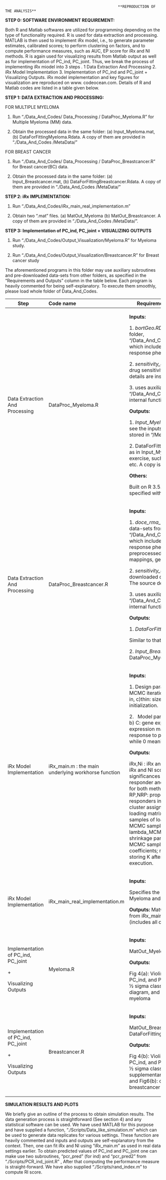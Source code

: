                                                        **REPRODUCTION OF THE ANALYSIS**

**STEP 0: SOFTWARE ENVIRONMENT REQUIREMENT:**

Both R and Matlab softwares are utilized for programming depending on the type of functionality required. R is used for data extraction and processing.  MATLAB is then used to implement iRx model, i.e., to generate parameter estimates, calibrated scores;  to perform clustering  on factors, and  to compute performance measures, such as AUC, EP score for iRx and NI methods.   R is again used for visualizing results from Matlab output as well as  for  implementation of PC\_ind, PC\_joint.  Thus, we break the process of implementing iRx  miodel into 3 steps .  1  Data Extraction And Processing    2. iRx Model Implementation   3.  Implementation of PC\_ind and PC\_joint + Visualizing  Outputs.  iRx  model implementation and key figures for visualization are reproduced on www. codeocean.com. Details of R and Matlab codes are listed in a table given below. 

**STEP 1: DATA EXTRACTION AND PROCESSING:** 

FOR MULTIPLE MYELOMA

1.  Run  “./Data\_And\_Codes/ Data\_Processing / DataProc\_Myeloma.R”   for Multiple Myeloma (MM) data. 

2. Obtain the processed data in the same folder:  (a) Input\_Myeloma.mat, (b)  DataForFittingMyeloma.Rdata. A copy of them are provided in “./Data\_And\_Codes /MetaData/”

FOR BREAST CANCER

1.  Run  “./Data\_And\_Codes/ Data\_Processing / DataProc\_Breastcancer.R” for Breast cancer(BC) data.

2. Obtain the processed data in the same folder:  (a) Input\_Breastcancer.mat, (b)  DataForFittingBreastcancer.Rdata. A copy of them are provided in “./Data\_And\_Codes /MetaData/”

**STEP 2: iRx IMPLEMENTATION:**  

1. Run  “./Data\_And\_Codes/iRx\_main\_real\_implementation.m”   

2. Obtain two “.mat” files. (a) MatOut\_Myeloma  (b) MatOut\_Breastcancer.  A copy of them are provided in “./Data\_And\_Codes /MetaData/”.



**STEP 3:   Implementation of PC\_ind, PC\_joint + VISUALIZING OUTPUTS** 

1. Run  “./Data\_And\_Codes/Output\_Visualization/Myeloma.R”   for Myeloma study.

2. Run  “./Data\_And\_Codes/Output\_Visualization/Breastcancer.R” for Breast cancer study

The aforementioned programs in this folder may use auxiliary subroutines and pre-downloaded data-sets from other folders, as specified in the “Requirements and Outputs” column in the table below. Each program is heavily commented for being self-explanatory. To execute them smoothly, please load whole folder of Data\_And\_Codes. 

|`    `Step|Code name|`   `Requirements and Outputs|Functions |
| :- | :- | :- | :- |
|<p></p><p></p><p></p><p></p><p></p><p></p><p></p><p></p><p></p><p></p><p>Data Extraction And Processing</p><p></p><p></p><p></p><p></p><p></p>|<p></p><p></p><p></p><p></p><p></p><p></p><p></p><p></p><p></p><p></p><p></p><p></p><p>DataProc\_Myeloma.R</p>|<p>**Inputs:** </p><p>1.  *bortGeo.RData*: pre-downloaded data-sets from the folder, “/Data\_And\_Codes/PreprocessedData/bortezomibData”, which include gene expression data and patients’ response phenotype from GEO data-base.</p><p>2.  *sensitivity\_data\_for\_drug\_104.csv:* pre-downloaded drug sensitivity data from GDSC website. The source details are inside the code.</p><p>3. uses auxiliary subroutines from the folder, “/Data\_And\_Codes/Scripts”, that perform various internal functions, They are elaborated later. </p><p></p><p>**Outputs:** </p><p>1. *Input\_Myeloma.mat*: contains D, C, P, Indresp. Please see the inputs of iRx\_main.m for more details. A copy is stored in “/MetaData/”.</p><p></p><p>2. DataForFittingMyeloma.Rdata: contains all the data as in Input\_Myeloma.mat + extra details on cleaning exercise, such as transformation details, gene names etc.  A copy is stored in “/MetaData/”.</p><p></p><p>**Others:**  </p><p>Built on R 3.5.1., Requires R packages with versions as specified within the code to reproduce the output</p><p></p>|<p></p><p>The function extracts and prepares the required patients gene expression data and response phenotype from GEO website. It uses cell lines’expression data pre-processed from GDSC website. Programs for preprocessing are provided  by P. Geeleher given in the folder, “Data\_And\_Codes/PreprocessedData/Codes\_FOR\_PreProc\_P\_Geeleher”.</p><p>The program performs mapping probset ids to proper names, subsetting to only CEL files which map uniquely to a cell line, removing low varying genes, summarizing duplicates of gene ids by their means, homogenizing data from different probes of cell lines and patients’ expression, transforming the drug sensitivity values to remove skewness and generates pvalues for significance of association between the drug sensitivity and individual gene expression.</p>|
|<p></p><p></p><p></p><p></p><p></p><p></p><p></p><p></p><p></p><p></p><p>Data Extraction And Processing</p>|<p></p><p></p><p></p><p></p><p></p><p></p><p></p><p></p><p></p><p></p><p>DataProc\_Breastcancer.R</p>|<p>**Inputs:** </p><p>1.  *doce\_rma\_syms\_brainArray.RData*: pre-downloaded data-sets from the folder, “/Data\_And\_Codes/PreprocessedData/ docetaxelData/”, which include gene expression data and patients’ response phenotype from GEO data-base, preprocessed using rma function and brainarray mappings,  gene symbol mapping.</p><p>2.  *sensitivity\_data\_for\_drug\_1007.csv:* pre-downloaded drug sensitivity data from GDSC website. The source details are inside the code.</p><p>3. uses auxiliary subroutines from the folder, “/Data\_And\_Codes/Scripts”, that perform various internal functions, They are elaborated later. </p><p></p><p>**Outputs:** </p><p>1. *DataForFittinglBreastcancer.Rdata*: </p><p>Similar to that of DataProc\_Myeloma.R.</p><p></p><p>2. *Input\_Breastcancer.mat*: Similar to that of DataProc\_Myeloma.R.</p><p></p>|<p></p><p>The function uses cell lines’expression and patients’ gene expression data  partially  pre-processed after being obtained from GDSC and GEO websites respectively. Programs for preprocessing are provided  by P. Geeleher given in the folder, “Data\_And\_Codes/PreprocessedData/Codes\_FOR\_PreProc\_P\_Geeleher”.</p><p>The program performs mapping probset ids to proper names, Subsetting to only CEL files which map uniquely to a cell line, removing low varying genes, summarizing duplicates of gene ids by their means, homogenizing data from different probes of cell lines and patients’ expression, and transforming the drug sensitivity values to remove skewness. </p>|
|<p></p><p></p><p></p><p></p><p></p><p></p><p></p><p></p><p></p><p></p><p></p><p></p><p></p><p></p><p></p><p>iRx Model Implementation   </p>|<p> </p><p></p><p></p><p></p><p></p><p></p><p></p><p></p><p></p><p></p><p></p><p></p><p></p><p></p><p>iRx\_main.m  : the main underlying workhorse function</p>|<p>**Inputs:** </p><p>1. Design parameters for MCMC:  a) nrun : number of MCMC iterations, b)burn: number of samples for burn-in, c)thin: size of thinning, d) seed: random number initialization.</p><p>2. ` `Model parameters:  a) D: Drug response on cell lines, b) C: gene expression matrix of cell lines, c) P: gene expression matrix of patients.  d) IndResp:  clinical response to patients (binary, 1 meaning responder while 0 meaning non-responder) </p><p>**Outputs:** </p><p>iRx,Ni :  iRx and NI scores; iRx\_std,Ni\_std : standardized iRx and NI scores; iRx\_P,NI\_P: p-values of t-test significances of iRx and NI scores between classes of responder and non-responder; AUC\_irx, AUC\_NI: AUC’s for both methods;  EP\_irx: enrichment probability score; RP,NRP: proportion of true responders and non-responders in the corresponding predicted classes;  idx: cluster assignment matrix; L\_mh: standardized factor loading matrix; Lambda\_MCMC: array storing MCMC samples of loading matrix; tau\_MCMC:  vector storing MCMC samples of precision parameter of D-C model ; lambda\_MCMC: vector storing MCMC samples of shrinkage parameter; beta\_MCMC: matrix storing MCMC samples of 10 randomly pre-selected beta coefficients; nofout\_MCMC: vector of MCMC samples storing K after burn-in; time: total time taken for execution. </p>|<p></p><p></p><p></p><p></p><p></p><p></p><p></p><p></p><p></p><p></p><p></p><p></p><p></p><p></p><p>The function is internally called by the wrapper code: “iRx\_main\_real\_implementation”. The function implements adaptive gibbs sampler for C-P model and collapsed Gibbs sampler for D-C by calling two subroutines, “iRx\_spfact.m “  and “iRx\_Bayes\_Ridge.m” respectively.</p>|
|<p></p><p></p><p>iRx Model Implementation   </p>|<p> </p><p></p><p>iRx\_main\_real\_implementation.m</p><p></p>|<p>**Inputs:** </p><p>Specifies the inputs for iRx main function, once for Myeloma and then for Breast cancer study </p><p></p><p>**Outputs:**   MatOut\_Myeloma.mat (includes all outputs from iRx\_main for Myeloma); MatOut.Breastcancer.mat (includes all outputs from iRx\_main for Breastcancer)</p><p></p><p></p>|<p></p><p>The function  calls iRx\_main.m  with a given set of MCMC parameters, such as number of iterations, burin-in size etc</p><p></p>|
|<p> </p><p></p><p></p><p>Implementation of PC\_ind, PC\_joint </p><p>+</p><p>Visualizing  Outputs</p>|<p></p><p></p><p></p><p></p><p></p><p></p><p></p><p></p><p>Myeloma.R</p>|<p>**Inputs:** </p><p>MatOut\_Myeloma.mat, DataForFittingMyeloma.Rdata</p><p></p><p>**Outputs:** </p><p>Fig 4(a): Violin plot of standardized scores (iRx, NI, PC\_ind, and PC\_joint ), Fig 4(c): Density plot of iRx and ½ sigma classifier; Fig 5(a) and 5(b): barplot and chord diagram, and Fig6(a):  circular heatmap for genes for myeloma </p><p></p>|<p></p><p> </p><p>` `The function takes inputs  as matlab files, which contain cluster details, standardized loading matrix and calibrated values,  and produces various plots (see the earlier column) for myeloma study. It also computes the AUC’s of all methods.</p>|
|<p> </p><p></p><p></p><p></p><p>Implementation of PC\_ind, PC\_joint </p><p>+</p><p>Visualizing  Outputs</p>|<p></p><p></p><p></p><p></p><p></p><p></p><p></p><p></p><p>Breastcancer.R</p>|<p>**Inputs:** </p><p>MatOut\_Breastcancer.mat, DataForFittingBreastcancer.Rdata</p><p></p><p>**Outputs:** </p><p>Fig 4(b): Violin plot of standardized scores (iRx, NI, PC\_ind, and PC\_joint), Fig 4(d): Density plot of iRx and ½ sigma classifier;  Fig S5(a) and S5(b) in the supplementary materials: barplot and chord diagram, and Fig6(b):  circular heatmap for genes for breastcancer </p><p></p>|<p></p><p> </p><p>` `The function  does the same as that of Myeloma.R for Breastcancer study</p>|

**SIMULATION RESULTS AND PLOTS**

We briefly give an outline of the process to obtain simulation results. The data generation process is straightforward (See section 4) and any statistical software can be used. We have used MATLAB for this purpose and have supplied a function, “./Scripts/Data\_like\_simulation.m”  which can be used to generate data replicates for various settings. These function are heavily commented and inputs and outputs are self-explanatory from the context.  Then, one can fit iRx and NI using “iRx\_main.m” as used in real data settings earlier.  To obtain predicted values of PC\_ind and PC\_joint one can make use two subroutines, “pcr\_pred” (for ind) and “pcr\_pred2” from  “./Scripts/PCR\_ind\_joint.R” , After that computing the performance measure is straight-forward. We have also supplied “./Scripts/rand\_index.m” to compute RI score.  
